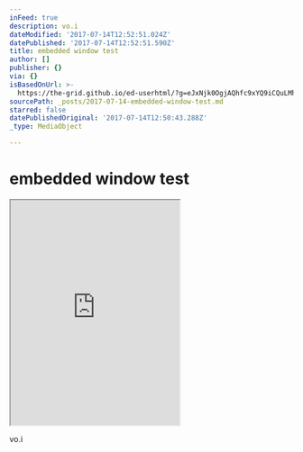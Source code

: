 ```yaml
---
inFeed: true
description: vo.i
dateModified: '2017-07-14T12:52:51.024Z'
datePublished: '2017-07-14T12:52:51.590Z'
title: embedded window test
author: []
publisher: {}
via: {}
isBasedOnUrl: >-
  https://the-grid.github.io/ed-userhtml/?g=eJxNjk0OgjAQhfc9xYQ9iCQuLMhdCh3bibXT0KKo8e5STQzL7_3lVWZC9OXAC7xAAASOlIi9BDVEdnPCdlWfJXmNi4Qm06DGi5l49lqCI2PTdyM7d9LJStjXdVgyOzwnCWVz-GHisCGLubtJc1AjpYeEujq24i1Ep-kGo1Mxnor_z6KPfMVkyRuwKgT03W7N9R8Nuz90
sourcePath: _posts/2017-07-14-embedded-window-test.md
starred: false
datePublishedOriginal: '2017-07-14T12:50:43.288Z'
_type: MediaObject

---
```

# embedded window test

<iframe src="https://the-grid.github.io/ed-userhtml/?g=eJxNjssOwiAQRfd8xcR9HzZxIcX-Cy0jEBFImWqr8d8takyX575yRaLFYcdKPSL6og8zPIEBxJAs2eA5yD4FNxG2q_oorFc4c2gy9XK46DFMXnFwVhv6bGTnbhUZDvu6jnNmh2fiUDSHL1KIGzKYu5t0iHKwtHCoy2PLXkxUv5NC2RsMTqZ02v3_7roUrkjGeg1GxoheVGuuewNcO0UD" height="400" style=""></iframe>

vo.i